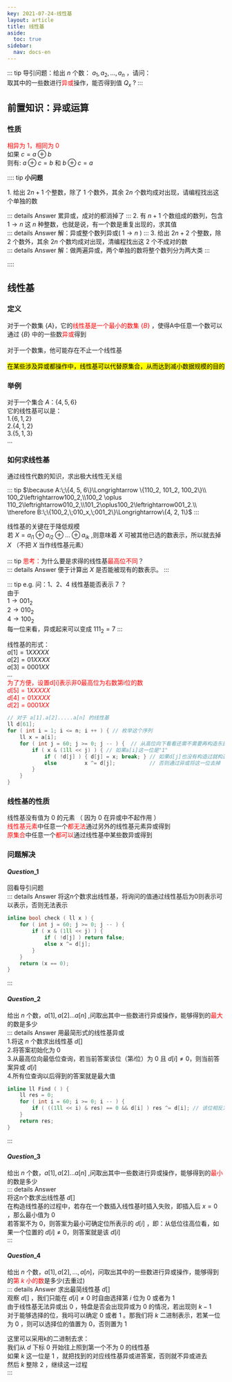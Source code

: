 ```yaml
---
key: 2021-07-24-线性基
layout: article
title: 线性基
aside:
  toc: true
sidebar:
  nav: docs-en
---
```


::: tip
导引问题：给出 $n$ 个数： $a_1, a_2, ..., a_n$ ，请问：<br>取其中的一些数进行<span style="color:red;">异或</span>操作，能否得到值 $Q_x$ ?
:::

## 前置知识：异或运算
### 性质
<span style="color: red;">相异为 $1$，相同为 $0$</span><br>
如果 $c=a\oplus b$ <br>
则有: $a\oplus c=b$ 和 $b\oplus c=a$ <br>

:::: tip
<b>小问题</b>  

$1.$ 给出 $2n + 1$ 个整数，除了 $1$ 个数外，其余 $2n$ 个数均成对出现，请编程找出这个单独的数<br>

::: details Answer
累异或，成对的都消掉了
::: 
$2.$ 有 $n + 1$ 个数组成的数列，包含 $1\to n$ 这 $n$ 种整数，也就是说，有一个数是重复出现的，求其值<br>
::: details Answer
解：异或整个数列异或( $1\to n$ )
:::
$3.$ 给出 $2n + 2$ 个整数，除 $2$ 个数外，其余 $2n$ 个数均成对出现，清编程找出这 $2$ 个不成对的数<br> 
::: details Answer
解：做两遍异或，两个单独的数将整个数列分为两大类
:::

::::

## 线性基
### 定义
对于一个数集 $\{A\}$，它的<span style="color:red;">线性基是一个最小的数集 $\{B\}$ </span>，使得A中任意一个数可以通过 $\{B\}$ 中的一些数<span style="color:red;">异或</span>得到<br><br>
对于一个数集，他可能存在不止一个线性基<br><br>
<mark>在某些涉及异或都操作中，线性基可以代替原集合，从而达到减小数据规模的目的</mark>
### 举例
对于一个集合 $A：\{4, 5, 6\}$<br>
它的线性基可以是：  
$1.\{6, 1, 2\}$<br>
$2.\{4, 1, 2\}$<br>
$3.\{5, 1, 3\}$<br>
$\dots$<br>

### 如何求线性基

通过线性代数的知识，求出极大线性无关组<br>

::: tip
$\because A:\;\{4, 5, 6\}\Longrightarrow \{110_2, 101_2, 100_2\}\\
100_2\leftrightarrow100_2,\\100_2 \oplus 110_2\leftrightarrow010_2,\\101_2\oplus100_2\leftrightarrow001_2.\\
\therefore B:\;\{100_2,\;010_x,\;001_2\}\Longrightarrow\{4, 2, 1\}$
:::

线性基的关键在于降低规模<br>
若 $X=a_{i1}\oplus a_{i2}\oplus ...\oplus a_{ik}$ ,则意味着 $X$ 可被其他已选的数表示，所以就去掉 $X$ （不把 $X$ 当作线性基元素）<br><br>
::: tip
<span style="color:red;">思考：</span>为什么要是求得的线性基<span style="color:red;">最高位不同</span>？<br>
::: details Answer
便于计算出 $X$ 是否能被现有的数表示。
:::

::: tip e.g.
问：$1、2、4$ 线性基能否表示 $7$ ？  
由于  
$1\rightarrow001_2$   
$2\rightarrow010_2$  
$4\rightarrow100_2$  
每一位来看，异或起来可以变成 $111_2=7$ 
:::
  
线性基的形式：  
$a[1]=1XXXXX$  
$a[2]=01XXXX$  
$a[3]=0001XX$  
$\dots$  
<span style="color:red;">为了方便，设置d[i]表示非0最高位为右数第i位的数  
$d[5]=1XXXXX$  
$d[4]=01XXXX$  
$d[2]=0001XX$  </span>  

```cpp
// 对于 a[1].a[2].....a[n] 的线性基
ll d[61];
for ( int i = 1; i <= n; i ++ ) { // 枚举这个序列
	ll x = a[i];
	for ( int j = 60; j >= 0; j -- ) {  // 从高位向下看看还需不需要再构造东西了
		if ( x & (1ll << j) ) { // 如果a[i]这一位是"1"
			if ( !d[j] ) { d[j] = x; break; } // 如果d[j]也没有构造过就构造一下
			else         x ^= d[j];           // 否则通过异或将这一位去掉
		}
	}
}
```

### 线性基的性质
线性基没有值为 $0$ 的元素 （ 因为 $0$ 在异或中不起作用 ）  
<span style="color:red;">线性基元素</span>中任意一个<span style="color: red;">都无法</span>通过另外的线性基元素异或得到  
<span style="color:red;">原集合</span>中任意一个<span style="color: red;">都可以</span>通过线性基中某些数异或得到  

### 问题解决 

#### $Question\_1$
回看导引问题   
::: details Answer
将这n个数求出线性基，将询问的值通过线性基后为0则表示可以表示，否则无法表示  

```cpp
inline bool check ( ll x ) {
	for ( int j = 60; j >= 0; j -- ) {
		if ( x & (1ll << j) ) {
			if ( !d[j] ) return false;
			else x ^= d[j];
		}
	}
	return (x == 0);
}
```
:::
  
    
#### $Question\_2$

给出 $n$ 个数，$a[1],a[2]...a[n]$ ,问取出其中一些数进行异或操作，能够得到的<span style="color: red;">最大</span>的数是多少  
::: details Answer
用最简形式的线性基异或  
1.将这 $n$ 个数求出线性基 $d[]$  
2.将答案初始化为 $0$  
3.从最高位向最低位查询，若当前答案该位（第$i$位）为 $0$ 且 $d[i]\neq 0$，则当前答案异或 $d[i]$  
4.所有位查询以后得到的答案就是最大值  

```cpp
inline ll Find ( ) {
	ll res = 0;
	for ( int i = 60; i >= 0; i -- ) {
		if ( ((1ll << i) & res) == 0 && d[i] ) res ^= d[i]; // 该位相反为1
	}
	return res;
}
```
:::
  
#### $Question\_3$
给出 $n$ 个数，$a[1],a[2]...a[n]$ ,问取出其中一些数进行异或操作，能够得到的<span style="color: red;">最小</span>的数是多少  
::: details Answer  
将这n个数求出线性基 $d[]$  
在构造线性基的过程中，若存在一个数插入线性基时插入失败，即插入后 $x=0$ ，那么最小值为 $0$   
若答案不为 $0$，则答案为最小可确定位所表示的 $d[i]$ ，即：从低位往高位看，如果一个位置的 $d[i]\neq0$，则答案就是该 $d[i]$  
:::
  
#### $Question\_4$  
给出 $n$ 个数，$a[1],a[2],...,a[n]$，问取出其中的一些数进行异或操作，能够得到的<span style="color: red;">第 $k$ 小的数</span>是多少(去重过)  
::: details Answer
求出最简线性基 $d[]$  
观察 $d[]$ ，我们只能在 $d[i]\neq0$ 时自由选择第 $i$ 位为 $0$ 或者为 $1$  
由于线性基无法异或出 $0$ ，特盘是否会出现异或为 $0$ 的情况，若出现则 $k-1$   
对于能够选择的位，我吗可以确定 $0$ 或者 $1$ 。那我们将 $k$ 二进制表示，若某一位为 $0$ ，则可以选择位的值置为 $0$，否则置为 $1$   
    
这里可以采用k的二进制去求：  
我们从 $d$ 下标 $0$ 开始往上照到第一个不为 $0$ 的线性基  
如果 $k$ 这一位是 $1$ ，就把找到的对应线性基异或进答案，否则就不异或进去  
然后 $k$ 整除 $2$ ，继续这一过程  
:::
